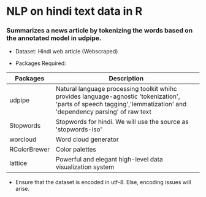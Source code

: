 # NLP on hindi text data in R

### Summarizes a news article by tokenizing the words based on the annotated model in udpipe. 

- Dataset: Hindi web article (Webscraped)

- Packages Required: 

| Packages | Description |
| --- | --- |
|udpipe | Natural language processing toolkit whihc provides language-agnostic 'tokenization', 'parts of speech tagging','lemmatization' and 'dependency parsing' of raw text |
|Stopwords | Stopwords for hindi. We will use the source as 'stopwords-iso' |
|worcloud | Word cloud generator |  
|RColorBrewer | Color palettes  |
|lattice | Powerful and elegant high-level data visualization system |  
   
- Ensure that the dataset is encoded in utf-8. Else, encoding issues will arise. 



